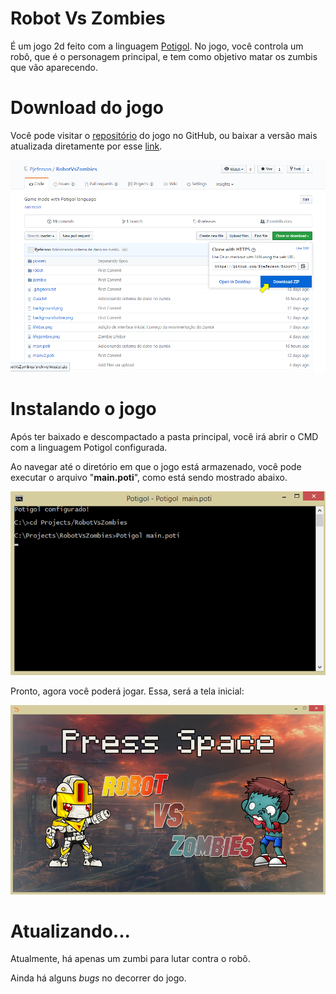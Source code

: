 # Robot Vs Zombies
É um jogo 2d feito com a linguagem [Potigol](http://potigol.github.io/ "Página GitHub da linguagem"). No jogo, você controla um robô, que é o personagem principal, e tem como objetivo matar os zumbis que vão aparecendo.


# Download do jogo
Você pode visitar o [repositório](https://github.com/Pjeferson/RobotVsZombies/) do jogo no GitHub, ou baixar a versão mais atualizada diretamente por esse [link](https://github.com/Pjeferson/RobotVsZombies/archive/master.zip).

![Repositorio](https://github.com/Pjeferson/RobotVsZombies/blob/master/page/repositorio2.png)


# Instalando o jogo
Após ter baixado e descompactado a pasta principal, você irá abrir o CMD com a linguagem Potigol configurada.

Ao navegar até o diretório em que o jogo está armazenado, você pode executar o arquivo "**main.poti**", como está sendo mostrado abaixo.

![Abrindo o jogo](https://github.com/Pjeferson/RobotVsZombies/blob/master/page/abrindojogo.png)

Pronto, agora você poderá jogar. Essa, será a tela inicial:

![Tela inicial](https://github.com/Pjeferson/RobotVsZombies/blob/master/page/start.png)

# Atualizando...
Atualmente, há apenas um zumbi para lutar contra o robô.

Ainda há alguns *bugs* no decorrer do jogo.
